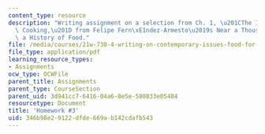 ```yaml
---
content_type: resource
description: "Writing assignment on a selection from Ch. 1, \u201CThe Invention of\
  \ Cooking,\u201D from Felipe Fern\xE1ndez-Armesto\u2019s Near a Thousand Tables:\
  \ a History of Food."
file: /media/courses/21w-730-4-writing-on-contemporary-issues-food-for-thought-writing-and-reading-about-the-cultures-of-food-fall-2008/346b98e29122dfde669ab142cdafb543_hw_3.pdf
file_type: application/pdf
learning_resource_types:
- Assignments
ocw_type: OCWFile
parent_title: Assignments
parent_type: CourseSection
parent_uid: 3d941cc7-6416-04a6-8e5e-580833e05484
resourcetype: Document
title: 'Homework #3'
uid: 346b98e2-9122-dfde-669a-b142cdafb543
---
```

